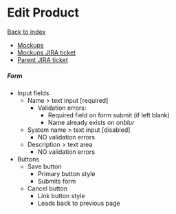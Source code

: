 # Edit Product

[Back to index](../index.md)

* [Mockups](https://marvelapp.com/prototype/ee82j74/screen/70939421)
* [Mockups JIRA ticket](https://issues.redhat.com/browse/THREESCALE-4523)
* [Parent JIRA ticket](https://issues.redhat.com/browse/THREESCALE-4198)

##### Form
* Input fields
  * Name > text input [required]
    * Validation errors:
      * Required field on form submit (if left blank)
      * Name already exists on _onblur_
  * System name > text input [disabled]
    * NO validation errors
  * Description > text area
    * NO validation errors
* Buttons
  * Save button
    * Primary button style
    * Submits form
  * Cancel button
    * Link button style
    * Leads back to previous page
